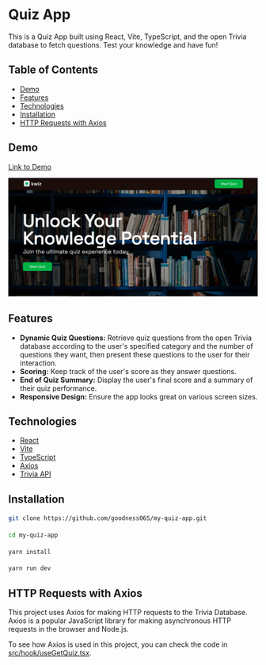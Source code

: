 # Quiz App

This is a Quiz App built using React, Vite, TypeScript, and the open Trivia database to fetch questions. Test your knowledge and have fun!

## Table of Contents

- [Demo](#demo)
- [Features](#features)
- [Technologies](#technologies)
- [Installation](#installation)
- [HTTP Requests with Axios](#http-requests-with-axios)

## Demo

[Link to Demo](https://goody-quiz.vercel.app/)

![Demo Screenshot](src/assets/image/demo.PNG)

## Features

- **Dynamic Quiz Questions:** Retrieve quiz questions from the open Trivia database according to the user's specified category and the number of questions they want, then present these questions to the user for their interaction.
- **Scoring:** Keep track of the user's score as they answer questions.
- **End of Quiz Summary:** Display the user's final score and a summary of their quiz performance.
- **Responsive Design:** Ensure the app looks great on various screen sizes.

## Technologies

- [React](https://reactjs.org/)
- [Vite](https://vitejs.dev/)
- [TypeScript](https://www.typescriptlang.org/)
- [Axios](https://axios-http.com/)
- [Trivia API](https://opentdb.com/)

## Installation

   ```bash
   git clone https://github.com/goodness065/my-quiz-app.git

   cd my-quiz-app

   yarn install
   
   yarn run dev
   ```

## HTTP Requests with Axios

This project uses Axios for making HTTP requests to the Trivia Database. Axios is a popular JavaScript library for making asynchronous HTTP requests in the browser and Node.js.

To see how Axios is used in this project, you can check the code in [src/hook/useGetQuiz.tsx](src/hook/useGetQuiz.tsx).
